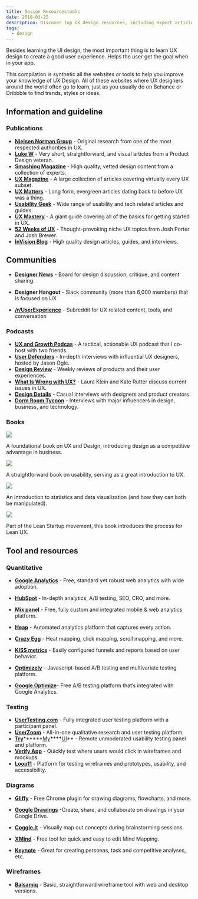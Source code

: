 ```yaml
---
title: Design Resourcestools
date: 2018-03-25
description: Discover top UX design resources, including expert articles, communities, podcasts, books, and tools to improve user experience and master UX design techniques effectively.
tags:
  - design
---
```


Besides learning the UI design, the most important thing is to learn UX design to create a good user experience. Helps the user get the goal when in your app.

This compilation is synthetic all the websites or tools to help you improve your knowledge of UX Design. All of these websites where UX designers around the world often go to learn, just as you usually do on Behance or Dribbble to find trends, styles or ideas.

## Information and guideline

### Publications

- **[Nielsen Norman Group](https://www.nngroup.com/articles/)** - Original research from one of the most respected authorities in UX.
- **[Luke W](https://www.lukew.com/ff/)** - Very short, straightforward, and visual articles from a Product Design veteran.
- **[Smashing Magazine](https://www.smashingmagazine.com/)** - High quality, vetted design content from a collection of experts.
- **[UX Magazine](https://uxmag.com/)** - A large collection of articles covering virtually every UX subset.
- **[UX Matters](https://www.uxmatters.com/)** - Long form, evergreen articles dating back to before UX was a thing.
- **[Usability Geek](https://usabilitygeek.com/)** - Wide range of usability and tech related articles and guides.
- **[UX Mastery](https://uxmastery.com/)** - A giant guide covering all of the basics for getting started in UX.
- **[52 Weeks of UX](http://52weeksofux.com/tagged/week_1)** - Thought-provoking niche UX topics from Josh Porter and Josh Brewer.
- **[InVision Blog](https://www.invisionapp.com/blog)** - High quality design articles, guides, and interviews.

## Communities

- **[Designer News](https://www.designernews.co/)** - Board for design discussion, critique, and content sharing.

- **Designer Hangout** - Slack community (more than 6,000 members) that is focused on UX

- **[/r/UserExperience](https://www.reddit.com/r/userexperience/)** - Subreddit for UX related content, tools, and conversation

### Podcasts

- **[UX and Growth Podcas](https://austinknight.com/podcast/)** - A tactical, actionable UX podcast that I co-host with two friends.
- **[User Defenders](https://userdefenders.com/)** - In-depth interviews with influential UX designers, hosted by Jason Ogle.
- **[Design Review](http://www.designreviewpodcast.com/)** - Weekly reviews of products and their user experiences.
- **[What Is Wrong with UX?](https://itunes.apple.com/us/podcast/what-is-wrong-ux-users-know/id980133198?mt=2)** - Laura Klein and Kate Rutter discuss current issues in UX.
- **[Design Details](https://spec.fm/podcasts/design-details)** - Casual interviews with designers and product creators.
- **[Dorm Room Tycoon](https://drt.fm/)** - Interviews with major influencers in design, business, and technology.

### Books

![](assets/design-resourcestools_1d108bd8a65ff50110c20d550f63945e_md5.webp)

A foundational book on UX and Design, introducing design as a competitive advantage in business.

![](assets/design-resourcestools_9863db6fd97f581087152cab779966e2_md5.webp)

A straightforward book on usability, serving as a great introduction to UX.

![](assets/design-resourcestools_35a07daafda041800eb792f9dfb52744_md5.webp)

An introduction to statistics and data visualization (and how they can both be manipulated).

![](assets/design-resourcestools_22750df99a8ae9d95127999f8d41614b_md5.webp)

Part of the Lean Startup movement, this book introduces the process for Lean UX.

## Tool and resources

### Quantitative

- **[Google Analytics](https://www.google.com/analytics/#?modal_active=none)** - Free, standard yet robust web analytics with wide adoption.
- **[HubSpot](https://www.hubspot.com/)** - In-depth analytics, A/B testing, SEO, CRO, and more.
- **[Mix panel](https://mixpanel.com/)** - Free, fully custom and integrated mobile & web analytics platform.
- **[Heap](https://heapanalytics.com/?referral=5djmk)** - Automated analytics platform that captures every action.
- **[Crazy Egg](https://www.crazyegg.com/)** - Heat mapping, click mapping, scroll mapping, and more.
- **[KISS metrics](https://www.kissmetrics.com/)** - Easily configured funnels and reports based on user behavior.
- **[Optimizely](https://www.optimizely.com/)** - Javascript-based A/B testing and multivariate testing platform.

- **[Google Optimize](https://optimize.google.com/optimize/home/#/accounts/2740283315/containers/8631801)**- Free A/B testing platform that’s integrated with Google Analytics.

### Testing

- **[UserTesting.com](http://usertesting.com/)** - Fully integrated user testing platform with a participant panel.
- **[UserZoom](https://www.userzoom.com/)** - All-in-one qualitative research and user testing platform.
- **[Try](https://www.trymyui.com/)**\*\*****[My](https://www.trymyui.com/)**\*\*\*\***[UI](https://www.trymyui.com/)\*\* - Remote unmoderated usability testing panel and platform.
- **[Verify App](https://verifyapp.com/)** - Quickly test where users would click in wireframes and mockups.
- **[Loop11](https://www.loop11.com/)** - Platform for testing wireframes and prototypes, usability, and accessibility.

### Diagrams

- **[Gliffy](https://www.gliffy.com/)** - Free Chrome plugin for drawing diagrams, flowcharts, and more.
- **[Google Drawings](https://docs.google.com/drawings/d/1saUBNhMvr-v-nunOZ73Pp-rqrPp-r4EeT2Ml2p2lcng/edit)** -Create, share, and collaborate on drawings in your Google Drive.

- **[Coggle.it](http://coggle.it/)** - Visually map out concepts during brainstorming sessions.

- **[XMind](http://www.xmind.net/)** - Free tool for quick and easy to edit Mind Mapping.

- **[Keynote](https://www.apple.com/keynote/)** - Great for creating personas, task and competitive analyses, etc.

### Wireframes

- **[Balsamiq](https://balsamiq.com/)** - Basic, straightforward wireframe tool with web and desktop versions.
